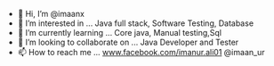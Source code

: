 - 👋 Hi, I’m @imaanx
- 👀 I’m interested in ... Java full stack, Software Testing, Database
- 🌱 I’m currently learning ... Core java, Manual testing,Sql
- 💞️ I’m looking to collaborate on ... Java Developer and Tester
- 📫 How to reach me ... www.facebook.com/imanur.ali01 @imaan_ur

<!---
imaanx/imaanx is a ✨ special ✨ repository because its `README.md` (this file) appears on your GitHub profile.
You can click the Preview link to take a look at your changes.
--->
